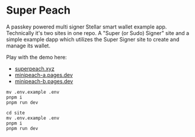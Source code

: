 # Super Peach

A passkey powered multi signer Stellar smart wallet example app. Technically it's two sites in one repo. A "Super (or Sudo) Signer" site and a simple example dapp which utilizes the Super Signer site to create and manage its wallet.

Play with the demo here:
- [superpeach.xyz](https://superpeach.xyz/)
- [minipeach-a.pages.dev](https://minipeach-a.pages.dev/)
- [minipeach-b.pages.dev](https://minipeach-b.pages.dev/)

```
mv .env.example .env
pnpm i
pnpm run dev
```

```
cd site
mv .env.example .env
pnpm i
pnpm run dev
```
